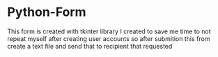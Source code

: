 # Python-Form
This form is created with tkinter library 
I created to save me time to not repeat myself after creating user accounts 
so after submition this from create a text file and send that to recipient that requested 
